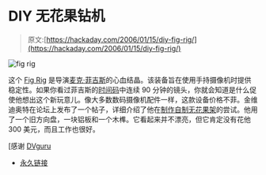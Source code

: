 # DIY 无花果钻机

> 原文:[https://hackaday.com/2006/01/15/diy-fig-rig/](https://hackaday.com/2006/01/15/diy-fig-rig/)

![fig rig](../Images/a1032ef6940dd72b78b576329dc8637f.png)

这个 [Fig Rig](http://services.manfrotto.com/figrig/) 是导演[麦克·菲吉斯](http://www.imdb.com/name/nm0001214/)的心血结晶。该装备旨在使用手持摄像机时提供稳定性。如果你看过菲吉斯的[时间码](http://www.imdb.com/title/tt0220100/)中连续 90 分钟的镜头，你就会知道是什么促使他想出这个新玩意儿。像大多数数码摄像机配件一样，这款设备价格不菲。金维迪奥特在论坛上发布了一个帖子，详细介绍了他在[制作自制无花果架](http://www.dvxuser.com/V3/showpost.php?p=321412&postcount=17)的尝试。他用了一个旧方向盘，一块铝板和一个木榫。它看起来并不漂亮，但它肯定没有花他 300 美元，而且工作也很好。

[感谢 [DVguru](http://dvguru.com/2005/12/06/camera-support-the-fig-rig/)

*   [永久链接](http://www.dvxuser.com/V3/showpost.php?p=321412&postcount=17)